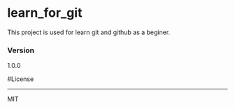 # learn_for_git

This project is used for learn git and github as a beginer.




### Version

1.0.0



#License

------

MIT